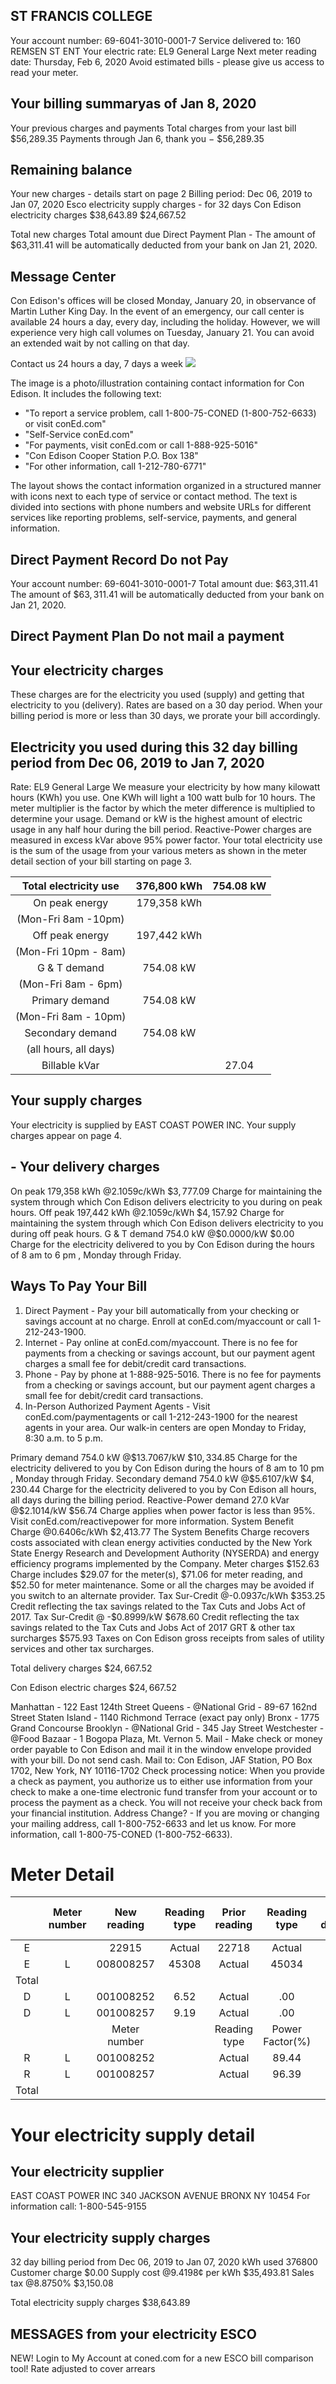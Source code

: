 ## ST FRANCIS COLLEGE

Your account number: 69-6041-3010-0001-7
Service delivered to: 160 REMSEN ST ENT
Your electric rate: EL9 General Large
Next meter reading date: Thursday, Feb 6, 2020
Avoid estimated bills - please give us access to read your meter.

## Your billing summaryas of Jan 8, 2020

Your previous charges and payments
Total charges from your last bill
\$56,289.35
Payments through Jan 6, thank you
$-$ \$56,289.35

## Remaining balance

Your new charges - details start on page 2
Billing period: Dec 06, 2019 to Jan 07, 2020
Esco electricity supply charges - for 32 days
Con Edison electricity charges
\$38,643.89
\$24,667.52

Total new charges
Total amount due
Direct Payment Plan - The amount of \$63,311.41 will be automatically deducted from your bank on Jan 21, 2020.

## Message Center

Con Edison's offices will be closed Monday, January 20, in observance of Martin Luther King Day. In the event of an emergency, our call center is available 24 hours a day, every day, including the holiday. However, we will experience very high call volumes on Tuesday, January 21. You can avoid an extended wait by not calling on that day.

Contact us 24 hours a day, 7 days a week
![](images/img-0.jpeg)

The image is a photo/illustration containing contact information for Con Edison. It includes the following text:

- "To report a service problem, call 1-800-75-CONED (1-800-752-6633) or visit conEd.com"
- "Self-Service conEd.com"
- "For payments, visit conEd.com or call 1-888-925-5016"
- "Con Edison Cooper Station P.O. Box 138"
- "For other information, call 1-212-780-6771"

The layout shows the contact information organized in a structured manner with icons next to each type of service or contact method. The text is divided into sections with phone numbers and website URLs for different services like reporting problems, self-service, payments, and general information.

## Direct Payment Record Do not Pay

Your account number: 69-6041-3010-0001-7
Total amount due: \$63,311.41
The amount of $\$ 63,311.41$ will be automatically deducted from your bank on Jan 21, 2020.

## Direct Payment Plan Do not mail a payment

## Your electricity charges

These charges are for the electricity you used (supply) and getting that electricity to you (delivery). Rates are based on a 30 day period. When your billing period is more or less than 30 days, we prorate your bill accordingly.

## Electricity you used during this 32 day billing period from Dec 06, 2019 to Jan 7, 2020

Rate: EL9 General Large
We measure your electricity by how many kilowatt hours (KWh) you use. One KWh will light a 100 watt bulb for 10 hours. The meter multiplier is the factor by which the meter difference is multiplied to determine your usage. Demand or kW is the highest amount of electric usage in any half hour during the bill period. Reactive-Power charges are measured in excess kVar above $95 \%$ power factor. Your total electricity use is the sum of the usage from your various meters as shown in the meter detail section of your bill starting on page 3.

| Total electricity use | 376,800 kWh | 754.08 kW |
| :--: | :--: | :--: |
| On peak energy | 179,358 kWh |  |
| (Mon-Fri 8am -10pm) |  |  |
| Off peak energy | 197,442 kWh |  |
| (Mon-Fri 10pm - 8am) |  |  |
| G \& T demand | 754.08 kW |  |
| (Mon-Fri 8am - 6pm) |  |  |
| Primary demand | 754.08 kW |  |
| (Mon-Fri 8am - 10pm) |  |  |
| Secondary demand | 754.08 kW |  |
| (all hours, all days) |  |  |
| Billable kVar |  | 27.04 |

## Your supply charges

Your electricity is supplied by EAST COAST POWER INC. Your supply charges appear on page 4.

## - Your delivery charges

On peak 179,358 kWh @2.1059c/kWh
$\$ 3,777.09$
Charge for maintaining the system through which Con Edison delivers electricity to you during on peak hours.
Off peak 197,442 kWh @2.1059c/kWh
$\$ 4,157.92$
Charge for maintaining the system through which Con Edison delivers electricity to you during off peak hours.
G \& T demand 754.0 kW @\$0.0000/kW
$\$ 0.00$
Charge for the electricity delivered to you by Con Edison during the hours of 8 am to 6 pm , Monday through Friday.

## Ways To Pay Your Bill

1. Direct Payment - Pay your bill automatically from your checking or savings account at no charge. Enroll at conEd.com/myaccount or call 1-212-243-1900.
2. Internet - Pay online at conEd.com/myaccount. There is no fee for payments from a checking or savings account, but our payment agent charges a small fee for debit/credit card transactions.
3. Phone - Pay by phone at 1-888-925-5016. There is no fee for payments from a checking or savings account, but our payment agent charges a small fee for debit/credit card transactions.
4. In-Person Authorized Payment Agents - Visit conEd.com/paymentagents or call 1-212-243-1900 for the nearest agents in your area.
Our walk-in centers are open Monday to Friday, 8:30 a.m. to 5 p.m.

Primary demand 754.0 kW @\$13.7067/kW
$\$ 10,334.85$
Charge for the electricity delivered to you by Con Edison during the hours of 8 am to 10 pm , Monday through Friday.
Secondary demand 754.0 kW @\$5.6107/kW
$\$ 4,230.44$
Charge for the electricity delivered to you by Con Edison all hours, all days during the billing period.
Reactive-Power demand 27.0 kVar @\$2.1014/kW \$56.74
Charge applies when power factor is less than $95 \%$. Visit conEd.com/reactivepower for more information.
System Benefit Charge @0.6406c/kWh
\$2,413.77
The System Benefits Charge recovers costs associated with clean energy activities conducted by the New York State Energy Research and Development Authority (NYSERDA) and energy efficiency programs implemented by the Company.
Meter charges
$\$ 152.63$
Charge includes $\$ 29.07$ for the meter(s), $\$ 71.06$ for meter reading, and $\$ 52.50$ for meter maintenance. Some or all the charges may be avoided if you switch to an alternate provider.
Tax Sur-Credit @-0.0937c/kWh
$\$ 353.25$
Credit reflecting the tax savings related to the Tax Cuts and Jobs Act of 2017.
Tax Sur-Credit @ -\$0.8999/kW
$\$ 678.60$
Credit reflecting the tax savings related to the Tax Cuts and Jobs Act of 2017
GRT \& other tax surcharges
$\$ 575.93$
Taxes on Con Edison gross receipts from sales of utility services and other tax surcharges.

Total delivery charges
$\$ 24,667.52$

Con Edison electric charges
$\$ 24,667.52$

Manhattan - 122 East 124th Street
Queens - @National Grid - 89-67 162nd Street
Staten Island - 1140 Richmond Terrace (exact pay only)
Bronx - 1775 Grand Concourse
Brooklyn - @National Grid - 345 Jay Street
Westchester - @Food Bazaar - 1 Bogopa Plaza, Mt. Vernon
5. Mail - Make check or money order payable to Con Edison and mail it in the window envelope provided with your bill. Do not send cash.
Mail to: Con Edison, JAF Station, PO Box 1702, New York, NY 10116-1702
Check processing notice: When you provide a check as payment, you authorize us to either use information from your check to make a one-time electronic fund transfer from your account or to process the payment as a check. You will not receive your check back from your financial institution.
Address Change? - If you are moving or changing your mailing address, call 1-800-752-6633 and let us know.
For more information, call 1-800-75-CONED (1-800-752-6633).

# Meter Detail 

|  | Meter number | New reading | Reading type | Prior reading | Reading type | Reading difference | Meter multiplier | Total usage kWh/kW | Usage Distribution |  |
| :--: | :--: | :--: | :--: | :--: | :--: | :--: | :--: | :--: | :--: | :--: |
| E |  | 22915 | Actual | 22718 | Actual | 197 | 800 | 157600 | 75018 | 82582 |
| E | L | 008008257 | 45308 | Actual | 45034 | Actual | 274 | 800 | 219200 | 104340 | 114860 |
| Total |  |  |  |  |  |  |  |  | 376800 | 179,358 | 197,442 |
| D | L | 001008252 | 6.52 | Actual | .00 | Actual | 6.52 | 48 | 312.96 |  |  |
| D | L | 001008257 | 9.19 | Actual | .00 | Actual | 9.19 | 48 | 441.12 |  |  |
|  |  | Meter number |  | Reading type | Power <br> Factor(\%) |  | Actual kVar | Allowable kVar | Billable kVar |  |  |
| R | L | 001008252 |  | Actual | 89.44 |  | 156.48 | 104.32 | 52.16 |  |  |
| R | L | 001008257 |  | Actual | 96.39 |  | 121.92 | 147.04 | $-25.12$ |  |  |
| Total |  |  |  |  |  |  |  |  | 27.04 |  |  |

# Your electricity supply detail 

## Your electricity supplier

EAST COAST POWER INC
340 JACKSON AVENUE
BRONX NY 10454
For information call: 1-800-545-9155

## Your electricity supply charges

32 day billing period from Dec 06, 2019 to Jan 07, 2020
kWh used 376800
Customer charge
\$0.00
Supply cost @9.4198¢ per kWh
\$35,493.81
Sales tax @8.8750\%
\$3,150.08

Total electricity supply charges
\$38,643.89

## MESSAGES from your electricity ESCO

NEW! Login to My Account at coned.com for a new ESCO bill comparison tool!
Rate adjusted to cover arrears
